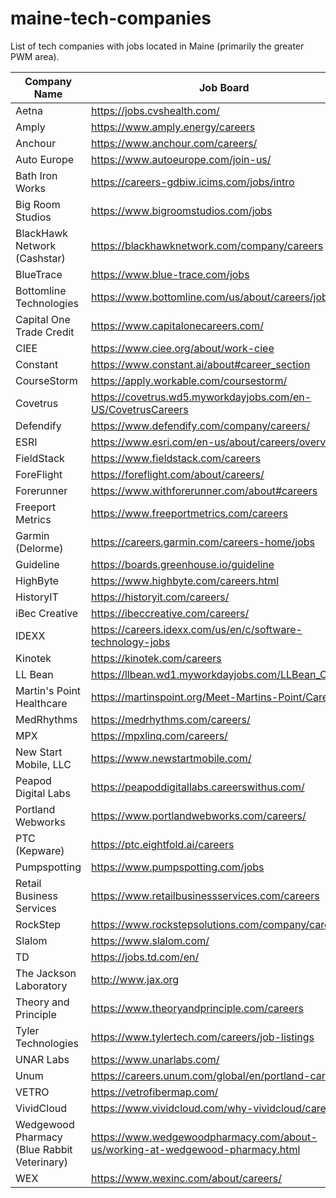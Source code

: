 # maine-tech-companies
List of tech companies with jobs located in Maine (primarily the greater PWM area).

|Company Name|Job Board|
|---|---|
|Aetna|https://jobs.cvshealth.com/|
|Amply|https://www.amply.energy/careers|
|Anchour|https://www.anchour.com/careers/|
|Auto Europe|https://www.autoeurope.com/join-us/|
|Bath Iron Works|https://careers-gdbiw.icims.com/jobs/intro|
|Big Room Studios|https://www.bigroomstudios.com/jobs|
|BlackHawk Network (Cashstar)|https://blackhawknetwork.com/company/careers|
|BlueTrace|https://www.blue-trace.com/jobs|
|Bottomline Technologies|https://www.bottomline.com/us/about/careers/jobs|
|Capital One Trade Credit|https://www.capitalonecareers.com/|
|CIEE |https://www.ciee.org/about/work-ciee|
|Constant|https://www.constant.ai/about#career_section|
|CourseStorm|https://apply.workable.com/coursestorm/|
|Covetrus|https://covetrus.wd5.myworkdayjobs.com/en-US/CovetrusCareers|
|Defendify|https://www.defendify.com/company/careers/|
|ESRI|https://www.esri.com/en-us/about/careers/overview|
|FieldStack|https://www.fieldstack.com/careers|
|ForeFlight|https://foreflight.com/about/careers/|
|Forerunner|https://www.withforerunner.com/about#careers|
|Freeport Metrics|https://www.freeportmetrics.com/careers|
|Garmin (Delorme)|https://careers.garmin.com/careers-home/jobs|
|Guideline|https://boards.greenhouse.io/guideline|
|HighByte|https://www.highbyte.com/careers.html|
|HistoryIT|https://historyit.com/careers/|
|iBec Creative|https://ibeccreative.com/careers/|
|IDEXX|https://careers.idexx.com/us/en/c/software-technology-jobs|
|Kinotek|https://kinotek.com/careers|
|LL Bean|https://llbean.wd1.myworkdayjobs.com/LLBean_Careers|
|Martin's Point Healthcare|https://martinspoint.org/Meet-Martins-Point/Careers|
|MedRhythms|https://medrhythms.com/careers/|
|MPX|https://mpxlinq.com/careers/|
|New Start Mobile, LLC|https://www.newstartmobile.com/|
|Peapod Digital Labs|https://peapoddigitallabs.careerswithus.com/|
|Portland Webworks|https://www.portlandwebworks.com/careers/|
|PTC (Kepware)|https://ptc.eightfold.ai/careers|
|Pumpspotting|https://www.pumpspotting.com/jobs|
|Retail Business Services|https://www.retailbusinessservices.com/careers|
|RockStep|https://www.rockstepsolutions.com/company/careers/|
|Slalom|https://www.slalom.com/|
|TD|https://jobs.td.com/en/|
|The Jackson Laboratory |http://www.jax.org|
|Theory and Principle|https://www.theoryandprinciple.com/careers|
|Tyler Technologies|https://www.tylertech.com/careers/job-listings|
|UNAR Labs|https://www.unarlabs.com/|
|Unum|https://careers.unum.com/global/en/portland-careers|
|VETRO|https://vetrofibermap.com/|
|VividCloud|https://www.vividcloud.com/why-vividcloud/careers/|
|Wedgewood Pharmacy (Blue Rabbit Veterinary)|https://www.wedgewoodpharmacy.com/about-us/working-at-wedgewood-pharmacy.html|
|WEX|https://www.wexinc.com/about/careers/|
